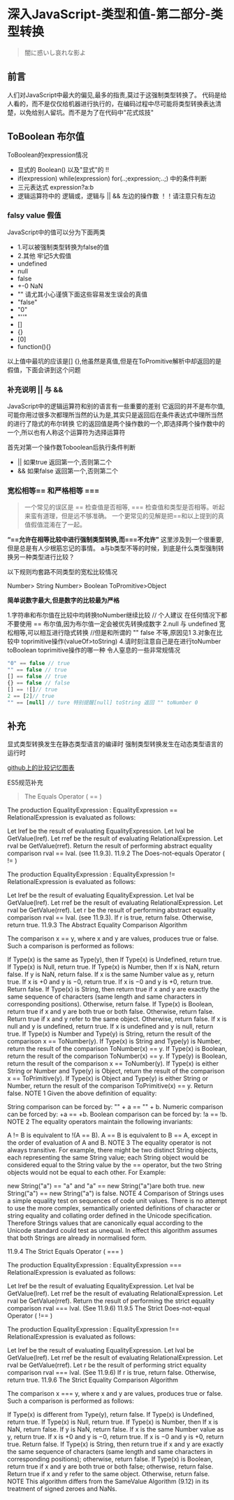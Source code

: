 # 深入JavaScript-类型和值-第二部分-类型转换

> 闇に惑いし哀れな影よ

## 前言

人们对JavaScript中最大的偏见,最多的指责,莫过于这强制类型转换了。
代码是给人看的，而不是仅仅给机器进行执行的，在编码过程中尽可能将类型转换表达清楚，以免给别人留坑。而不是为了在代码中"花式炫技"

## ToBoolean 布尔值
ToBoolean的expression情况
- 显式的 Boolean() 以及"显式"的 !!
- if(expression)  while(expression) for(..;expression;..;) 中的条件判断
- 三元表达式 expression?a:b
- 逻辑运算符中的 逻辑或，逻辑与 ||  &&  左边的操作数 ！！请注意只有左边

### falsy value 假值 
JavaScript中的值可以分为下面两类
- 1.可以被强制类型转换为false的值
- 2.其他
牢记5大假值
- undefined
- null
- false
- +-0 NaN
- ""
请尤其小心谨慎下面这些容易发生误会的真值
- "false"
- "0"
- "''"
- []
- {}
- [0]
- function(){}

以上值中最坑的应该是[] {},他虽然是真值,但是在ToPromitive解析中却返回的是假值，下面会讲到这个问题

### 补充说明 || 与 &&

JavaScript中的逻辑运算符和别的语言有一些重要的差别
它返回的并不是布尔值,可能你用过很多次都理所当然的认为是,其实只是返回后在条件表达式中理所当然的进行了隐式的布尔转换
它的返回值是两个操作数的一个,即选择两个操作数中的一个,所以也有人称这个运算符为选择运算符

首先对第一个操作数Toboolean后执行条件判断

- || 如果true 返回第一个,否则第二个
- && 如果false 返回第一个,否则第二个

### 宽松相等== 和严格相等 ===

> 一个常见的误区是 == 检查值是否相等, === 检查值和类型是否相等。听起来蛮有道理，但是远不够准确。
一个更常见的见解是把==和以上提到的真值假值混淆在了一起。

**“==允许在相等比较中进行强制类型转换,而===不允许”**
这里涉及到一个很重要,但是总是有人少根筋忘记的事情。
a与b类型不等的时候，到底是什么类型强制转换另一种类型进行比较？

以下规则均套路不同类型的宽松比较情况

Number> String
Number> Boolean
ToPromitive>Object

**简单说数字最大,但是数字的比较最为严格**

1.字符串和布尔值在比较中均转换toNumber继续比较
// 个人建议 在任何情况下都不要使用 == 布尔值,因为布尔值一定会被优先转换成数字
2.null 与 undefined 宽松相等,可以相互进行隐式转换
//但是和所谓的 "" false 不等,原因见1
3.对象在比较中 toprimitive操作(valueOf>toString)
4.请时刻注意自己是在进行toNumber toBoolean toprimitive操作的哪一种
令人窒息的一些非常规情况

``` javascript
"0" == false // true
"" == false // true
[] == false // true
{} == false // false
[] == ![]// true
2 == [2]// true
"" == [null] // ture 特别提醒[null] toString 返回 "" toNumber 0


```

## 补充

显式类型转换发生在静态类型语言的编译时
强制类型转换发生在动态类型语言的运行时

[github上的比较记忆图表](http://dorey.github.io/JavaScript-Equality-Table/)

ES5规范补充
> The Equals Operator ( == )

The production EqualityExpression : EqualityExpression == RelationalExpression is evaluated as follows:

Let lref be the result of evaluating EqualityExpression.
Let lval be GetValue(lref).
Let rref be the result of evaluating RelationalExpression.
Let rval be GetValue(rref).
Return the result of performing abstract equality comparison rval == lval. (see 11.9.3).
11.9.2 The Does-not-equals Operator ( != )

The production EqualityExpression : EqualityExpression != RelationalExpression is evaluated as follows:

Let lref be the result of evaluating EqualityExpression.
Let lval be GetValue(lref).
Let rref be the result of evaluating RelationalExpression.
Let rval be GetValue(rref).
Let r be the result of performing abstract equality comparison rval == lval. (see 11.9.3).
If r is true, return false. Otherwise, return true.
11.9.3 The Abstract Equality Comparison Algorithm

The comparison x == y, where x and y are values, produces true or false. Such a comparison is performed as follows:

If Type(x) is the same as Type(y), then
If Type(x) is Undefined, return true.
If Type(x) is Null, return true.
If Type(x) is Number, then
If x is NaN, return false.
If y is NaN, return false.
If x is the same Number value as y, return true.
If x is +0 and y is −0, return true.
If x is −0 and y is +0, return true.
Return false.
If Type(x) is String, then return true if x and y are exactly the same sequence of characters (same length and same characters in corresponding positions). Otherwise, return false.
If Type(x) is Boolean, return true if x and y are both true or both false. Otherwise, return false.
Return true if x and y refer to the same object. Otherwise, return false.
If x is null and y is undefined, return true.
If x is undefined and y is null, return true.
If Type(x) is Number and Type(y) is String,
return the result of the comparison x == ToNumber(y).
If Type(x) is String and Type(y) is Number,
return the result of the comparison ToNumber(x) == y.
If Type(x) is Boolean, return the result of the comparison ToNumber(x) == y.
If Type(y) is Boolean, return the result of the comparison x == ToNumber(y).
If Type(x) is either String or Number and Type(y) is Object,
return the result of the comparison x == ToPrimitive(y).
If Type(x) is Object and Type(y) is either String or Number,
return the result of the comparison ToPrimitive(x) == y.
Return false.
NOTE 1 Given the above definition of equality:

String comparison can be forced by: "" + a == "" + b.
Numeric comparison can be forced by: +a == +b.
Boolean comparison can be forced by: !a == !b.
NOTE 2 The equality operators maintain the following invariants:

A != B is equivalent to !(A == B).
A == B is equivalent to B == A, except in the order of evaluation of A and B.
NOTE 3 The equality operator is not always transitive. For example, there might be two distinct String objects, each representing the same String value; each String object would be considered equal to the String value by the == operator, but the two String objects would not be equal to each other. For Example:

new String("a") == "a" and "a" == new String("a")are both true.
new String("a") == new String("a") is false.
NOTE 4 Comparison of Strings uses a simple equality test on sequences of code unit values. There is no attempt to use the more complex, semantically oriented definitions of character or string equality and collating order defined in the Unicode specification. Therefore Strings values that are canonically equal according to the Unicode standard could test as unequal. In effect this algorithm assumes that both Strings are already in normalised form.

11.9.4 The Strict Equals Operator ( === )

The production EqualityExpression : EqualityExpression === RelationalExpression is evaluated as follows:

Let lref be the result of evaluating EqualityExpression.
Let lval be GetValue(lref).
Let rref be the result of evaluating RelationalExpression.
Let rval be GetValue(rref).
Return the result of performing the strict equality comparison rval === lval. (See 11.9.6)
11.9.5 The Strict Does-not-equal Operator ( !== )

The production EqualityExpression : EqualityExpression !== RelationalExpression is evaluated as follows:

Let lref be the result of evaluating EqualityExpression.
Let lval be GetValue(lref).
Let rref be the result of evaluating RelationalExpression.
Let rval be GetValue(rref).
Let r be the result of performing strict equality comparison rval === lval. (See 11.9.6)
If r is true, return false. Otherwise, return true.
11.9.6 The Strict Equality Comparison Algorithm

The comparison x === y, where x and y are values, produces true or false. Such a comparison is performed as follows:

If Type(x) is different from Type(y), return false.
If Type(x) is Undefined, return true.
If Type(x) is Null, return true.
If Type(x) is Number, then
If x is NaN, return false.
If y is NaN, return false.
If x is the same Number value as y, return true.
If x is +0 and y is −0, return true.
If x is −0 and y is +0, return true.
Return false.
If Type(x) is String, then return true if x and y are exactly the same sequence of characters (same length and same characters in corresponding positions); otherwise, return false.
If Type(x) is Boolean, return true if x and y are both true or both false; otherwise, return false.
Return true if x and y refer to the same object. Otherwise, return false.
NOTE This algorithm differs from the SameValue Algorithm (9.12) in its treatment of signed zeroes and NaNs.